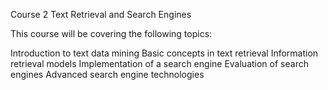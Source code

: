 Course 2
Text Retrieval and Search Engines

This course will be covering the following topics:

Introduction to text data mining
Basic concepts in text retrieval
Information retrieval models
Implementation of a search engine
Evaluation of search engines
Advanced search engine technologies
